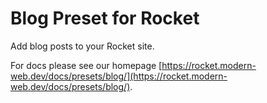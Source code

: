 # Blog Preset for Rocket

Add blog posts to your Rocket site.

For docs please see our homepage [https://rocket.modern-web.dev/docs/presets/blog/](https://rocket.modern-web.dev/docs/presets/blog/).
